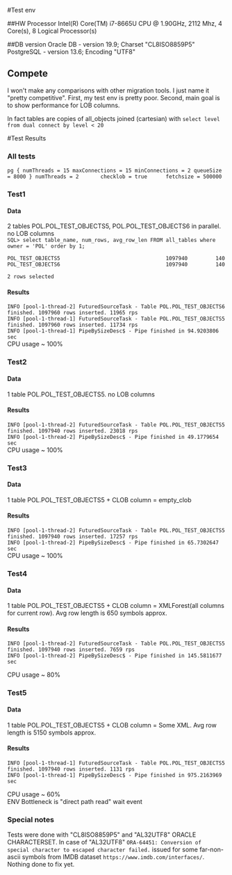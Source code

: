 #Test env

##HW
Processor	Intel(R) Core(TM) i7-8665U CPU @ 1.90GHz, 2112 Mhz, 4 Core(s), 8 Logical Processor(s)

##DB version
Oracle DB - version 19.9; Charset "CL8ISO8859P5"
PostgreSQL - version 13.6; Encoding "UTF8"

## Compete
I won't make any comparisons with other migration tools. I just name it "pretty competitive". First, my test env is pretty poor. Second, main goal is to show performance for LOB columns.   



In fact tables are copies of all_objects joined (cartesian) with `select level from dual connect by level < 20`    

#Test Results

### All tests
`pg {
numThreads = 15
maxConnections = 15
minConnections = 2
queueSize = 8000
}
numThreads = 2      
checklob = true     
fetchsize = 500000  
`  

### Test1
#### Data
2 tables POL.POL_TEST_OBJECTS5, POL.POL_TEST_OBJECTS6 in parallel. no LOB columns  
`SQL> select table_name, num_rows, avg_row_len FROM all_tables where owner = 'POL' order by 1;`

`POL_TEST_OBJECTS5                                  1097940         140`  
`POL_TEST_OBJECTS6                                  1097940         140`

`2 rows selected`
#### Results
`INFO [pool-1-thread-2] FuturedSourceTask - Table POL.POL_TEST_OBJECTS6 finished. 1097960 rows inserted. 11965 rps`  
`INFO [pool-1-thread-1] FuturedSourceTask - Table POL.POL_TEST_OBJECTS5 finished. 1097960 rows inserted. 11734 rps`  
`INFO [pool-1-thread-1] PipeBySizeDesc$ - Pipe finished in 94.9203806 sec`  
CPU usage ~ 100% 

### Test2
#### Data
1 table POL.POL_TEST_OBJECTS5. no LOB columns
#### Results
`INFO [pool-1-thread-2] FuturedSourceTask - Table POL.POL_TEST_OBJECTS5 finished. 1097940 rows inserted. 23018 rps`  
`INFO [pool-1-thread-2] PipeBySizeDesc$ - Pipe finished in 49.1779654 sec`  
CPU usage ~ 100% 

### Test3
#### Data
1 table POL.POL_TEST_OBJECTS5 + CLOB column = empty_clob
#### Results
`INFO [pool-1-thread-2] FuturedSourceTask - Table POL.POL_TEST_OBJECTS5 finished. 1097940 rows inserted. 17257 rps`  
`INFO [pool-1-thread-2] PipeBySizeDesc$ - Pipe finished in 65.7302647 sec`  
CPU usage ~ 100% 

### Test4
#### Data
1 table POL.POL_TEST_OBJECTS5 + CLOB column = XMLForest(all columns for current row). Avg row length is 650 symbols approx.
#### Results
`INFO [pool-1-thread-2] FuturedSourceTask - Table POL.POL_TEST_OBJECTS5 finished. 1097940 rows inserted. 7659 rps`  
`INFO [pool-1-thread-2] PipeBySizeDesc$ - Pipe finished in 145.5811677 sec`    

CPU usage ~ 80% 

### Test5
#### Data
1 table POL.POL_TEST_OBJECTS5 + CLOB column = Some XML. Avg row length is 5150 symbols approx.
#### Results
`INFO [pool-1-thread-1] FuturedSourceTask - Table POL.POL_TEST_OBJECTS5 finished. 1097940 rows inserted. 1131 rps`  
`INFO [pool-1-thread-1] PipeBySizeDesc$ - Pipe finished in 975.2163969 sec`

CPU usage ~ 60%   
ENV Bottleneck is "direct path read" wait event 

### Special notes
Tests were done with "CL8ISO8859P5" and "AL32UTF8" ORACLE CHARACTERSET. 
In case of "AL32UTF8" `ORA-64451: Conversion of special character to escaped character failed.` issued for some far-non-ascii symbols from IMDB dataset `https://www.imdb.com/interfaces/`. Nothing done to fix yet.  
